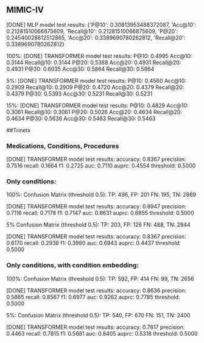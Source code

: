 ## MIMIC-IV
[DONE] MLP model test results: {'P@10': 0.30813953488372087, 'Acc@10': 0.21281510066875609, 'Recall@10': 0.21281510066875609, 'P@20': 0.24540028812512865, 'Acc@20': 0.3389690780262812, 'Recall@20': 0.3389690780262812}

100%:
[DONE] TRANSFORMER model test results:
  P@10: 0.4995
  Acc@10: 0.3144
  Recall@10: 0.3144
  P@20: 0.5388
  Acc@20: 0.4931
  Recall@20: 0.4931
  P@30: 0.6035
  Acc@30: 0.5864
  Recall@30: 0.5864

5%:
[DONE] TRANSFORMER model test results:
  P@10: 0.4560
  Acc@10: 0.2909
  Recall@10: 0.2909
  P@20: 0.4720
  Acc@20: 0.4379
  Recall@20: 0.4379
  P@30: 0.5393
  Acc@30: 0.5231
  Recall@30: 0.5231

15%:
[DONE] TRANSFORMER model test results:
  P@10: 0.4829
  Acc@10: 0.3061
  Recall@10: 0.3061
  P@20: 0.5026
  Acc@20: 0.4634
  Recall@20: 0.4634
  P@30: 0.5636
  Acc@30: 0.5463
  Recall@30: 0.5463

##Trinetx
### Medications, Conditions, Procedures
[DONE] TRANSFORMER model test results:
  accuracy: 0.8367
  precision: 0.7516
  recall: 0.1664
  f1: 0.2725
  auc: 0.7110
  auprc: 0.4554
  threshold: 0.5000

### Only conditions:
100%:
Confusion Matrix (threshold 0.5):
  TP: 496, FP: 201
  FN: 195, TN: 2869

[DONE] TRANSFORMER model test results:
  accuracy: 0.8947
  precision: 0.7116
  recall: 0.7178
  f1: 0.7147
  auc: 0.8631
  auprc: 0.6855
  threshold: 0.5000

5%
Confusion Matrix (threshold 0.5):
  TP: 203, FP: 126
  FN: 488, TN: 2944

[DONE] TRANSFORMER model test results:
  accuracy: 0.8367
  precision: 0.6170
  recall: 0.2938
  f1: 0.3980
  auc: 0.6943
  auprc: 0.4437
  threshold: 0.5000

### Only conditions, with condition embedding:
100%:
Confusion Matrix (threshold 0.5):
  TP: 592, FP: 414
  FN: 99, TN: 2656

[DONE] TRANSFORMER model test results:
  accuracy: 0.8636
  precision: 0.5885
  recall: 0.8567
  f1: 0.6977
  auc: 0.9262
  auprc: 0.7785
  threshold: 0.5000
  
5%:
Confusion Matrix (threshold 0.5):
  TP: 540, FP: 670
  FN: 151, TN: 2400

[DONE] TRANSFORMER model test results:
  accuracy: 0.7817
  precision: 0.4463
  recall: 0.7815
  f1: 0.5681
  auc: 0.8405
  auprc: 0.5318
  threshold: 0.5000